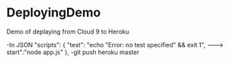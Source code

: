# DeployingDemo

Demo of deplaying from Cloud 9 to Heroku

-In JSON 
  "scripts": {
    "test": "echo \"Error: no test specified\" && exit 1",
---> start":"node app.js"
  },
-git push heroku master
